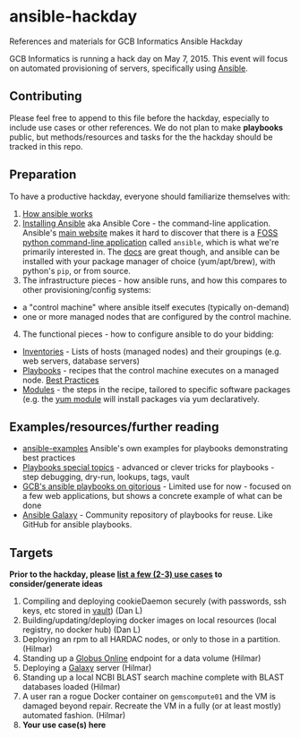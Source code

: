 # ansible-hackday
References and materials for GCB Informatics Ansible Hackday

GCB Informatics is running a hack day on May 7, 2015. This event will focus on automated provisioning of servers, specifically using [Ansible](http://ansible.com).

## Contributing

Please feel free to append to this file before the hackday, especially to include use cases or other references. We do not plan to make __playbooks__ public, but methods/resources and tasks for the the hackday should be tracked in this repo.

## Preparation

To have a productive hackday, everyone should familiarize themselves with:

1. [How ansible works](http://www.ansible.com/how-ansible-works)
2. [Installing Ansible](http://docs.ansible.com/intro_installation.html#installing-the-control-machine) aka Ansible Core - the command-line application. Ansible's [main website](http://ansible.com) makes it hard to discover that there is a [FOSS python command-line application](https://github.com/ansible/ansible
) called `ansible`, which is what we're primarily interested in. The [docs](http://docs.ansible.com) are great though, and ansible can be installed with your package manager of choice (yum/apt/brew), with python's `pip`, or from source.
3. The infrastructure pieces - how ansible runs, and how this compares to other provisioning/config systems:
  - a "control machine" where ansible itself executes (typically on-demand)
  - one or more managed nodes that are configured by the control machine.
4. The functional pieces - how to configure ansible to do your bidding:
  - [Inventories](http://docs.ansible.com/intro_inventory.html) - Lists of hosts (managed nodes) and their groupings (e.g. web servers, database servers)
  - [Playbooks](http://docs.ansible.com/playbooks.html) - recipes that the control machine executes on a managed node. [Best Practices](https://docs.ansible.com/playbooks_best_practices.html)
  - [Modules](http://docs.ansible.com/modules_by_category.html) - the steps in the recipe, tailored to specific software packages (e.g. the [yum module](http://docs.ansible.com/yum_module.html#examples) will install packages via yum declaratively.

## Examples/resources/further reading

- [ansible-examples](https://github.com/ansible/ansible-examples) Ansible's own examples for playbooks demonstrating best practices
- [Playbooks special topics](http://docs.ansible.com/playbooks_special_topics.html) - advanced or clever tricks for playbooks - step debugging, dry-run, lookups, tags, vault
- [GCB's ansible playbooks on gitorious](https://gitorious.oit.duke.edu/gcb-it/ansible_playbooks) - Limited use for now - focused on a few web applications, but shows a concrete example of what can be done
- [Ansible Galaxy](https://galaxy.ansible.com) - Community repository of playbooks for reuse. Like GitHub for ansible playbooks.

## Targets

__Prior to the hackday, please [list a few (2-3) use cases](https://github.com/Duke-GCB/ansible-hackday/issues/1) to consider/generate ideas__

1. Compiling and deploying cookieDaemon securely (with passwords, ssh keys, etc stored in [vault](http://docs.ansible.com/playbooks_vault.html)) (Dan L)
1. Building/updating/deploying docker images on local resources (local registry, no docker hub) (Dan L)
1. Deploying an rpm to all HARDAC nodes, or only to those in a partition. (Hilmar)
1. Standing up a [Globus Online](https://www.globus.org/how-it-works) endpoint for a data volume (Hilmar)
1. Deploying a [Galaxy](http://galaxyproject.org/) server (Hilmar)
1. Standing up a local NCBI BLAST search machine complete with BLAST databases loaded (Hilmar)
1. A user ran a rogue Docker container on `gemscompute01` and the VM is damaged beyond repair. Recreate the VM in a fully (or at least mostly) automated fashion. (Hilmar)
1. **Your use case(s) here**

